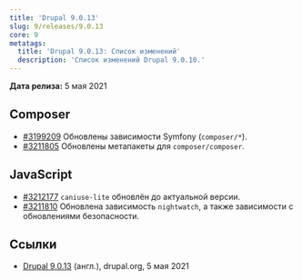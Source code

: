 ```yaml
---
title: 'Drupal 9.0.13'
slug: 9/releases/9.0.13
core: 9
metatags:
  title: 'Drupal 9.0.13: Список изменений'
  description: 'Список изменений Drupal 9.0.10.'
---
```


**Дата релиза:** 5 мая 2021

## Composer

* [#3199209](https://www.drupal.org/project/drupal/issues/3199209) Обновлены зависимости Symfony (`composer/*`).
* [#3211805](https://www.drupal.org/project/drupal/issues/3211805) Обновлены метапакеты для `composer/composer`.

## JavaScript

* [#3212177](https://www.drupal.org/project/drupal/issues/3212177) `caniuse-lite` обновлён до актуальной версии.
* [#3211810](https://www.drupal.org/project/drupal/issues/3211810) Обновлена зависимость `nightwatch`, а также зависимости с обновлениями безопасности.

## Ссылки

- [Drupal 9.0.13](https://www.drupal.org/project/drupal/releases/9.0.13) (англ.), drupal.org, 5 мая 2021
